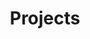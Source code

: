 ---
# file: projects.md
layout:          projects
title:           Projects
show_collection: projects
featured:        true
---